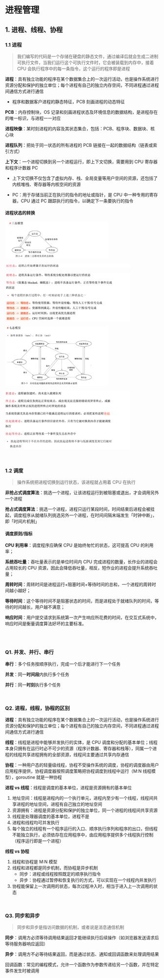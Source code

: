 # 进程管理

## 1. 进程、线程、协程

### 1.1 进程

> 我们编写的代码是一个存储在硬盘的静态文件，通过编译后就会生成二进制可执行文件，当我们运行这个可执行文件时，它会被装载到内存中，接着 CPU 会执行程序中的每一条指令，这个运行的程序即是进程

**进程**：具有独立功能的程序在某个数据集合上的一次运行活动，也是操作系统进行资源分配和保护的独立单位；每个进程有自己的独立内存空间，不同进程通过进程间通信方式进行通信

- 程序和数据客户进程的静态特征，PCB 刻画进程的动态特征

**PCB**：内存控制块，OS 记录和刻画进程状态及环境信息的数据结构，是进程存在的唯一标识，与进程一一对应

**进程映像**：某时刻进程的内容及其状态集合，包括：PCB、程序块、数据块、核心块

**进程队列**：把处于同一状态的所有进程的 PCB 链接在一起的数据结构（链表或索引方式）

**上下文**：一个进程切换到另一个进程运行，即上下文切换，需要用到 CPU 寄存器和程序计数器 PC

- 上下文切换不仅包含了虚拟内存、栈、全局变量等用户空间的资源，还包括了内核堆栈、寄存器等内核空间的资源

- PC：用于存储当前正在执行的指令的地址或指针，是 CPU 中一种专用的寄存器，CPU 通过 PC 跟踪执行的指令，以确定下一条要执行的指令

#### 进程状态的转换

<img src="../../static/image-20240417110353389.png" alt="image-20240417110353389" style="zoom:33%;" />

​	<img src="../../static/image-20240417110413465.png" alt="image-20240417110413465" style="zoom:40%;" />

​	<img src="../../static/image-20240417110426463.png" alt="image-20240417110426463" style="zoom:40%;" />

<img src="../../static/image-20240417110445731.png" alt="image-20240417110445731" style="zoom:33%;" />

​	<img src="../../static/image-20240417110457653.png" alt="image-20240417110457653" style="zoom:40%;" />

<br>

### 1.2 调度

> 操作系统把进程切换到运行状态，该进程就占用着 CPU 在执行

**非抢占式调度算法**：挑选一个进程，让该进程运行到被阻塞或退出，才会调用另外一个进程

**抢占式调度算法**：挑选一个进程，进程只运行某段时间，时间结束后进程会被挂起，调度程序从就绪队列挑选另外一个进程，在时间间隔末端发生「时钟中断」，即「时间片机制」



#### 调度原则/指标

**CPU 利用率**：调度程序应确保 CPU 是始终匆忙的状态，这可提高 CPU 的利用率；

**系统吞吐量**：吞吐量表示的是单位时间内 CPU 完成进程的数量，长作业的进程会占用较长的 CPU 资源，因此会降低吞吐量，相反，短作业的进程会提升系统吞吐量；

**周转时间**：周转时间是进程运行+阻塞时间+等待时间的总和，一个进程的周转时间越小越好；

**等待时间**：这个等待时间不是阻塞状态的时间，而是进程处于就绪队列的时间，等待的时间越长，用户越不满意；

**响应时间**：用户提交请求到系统第一次产生响应所花费的时间，在交互式系统中，响应时间是衡量调度算法好坏的主要标准。

<br>

<br>

### Q1. 并发、并行、串行

**串行**：多个任务按顺序执行，完成一个后才能进行下一个任务

**并发**：同一**时间段**内执行多个任务

**并行**：同一**时刻**执行多个任务

<br>

### Q2. 进程，线程，协程的区别

**进程**：具有独立功能的程序在某个数据集合上的一次运行活动，也是操作系统进行资源分配和保护的独立单位；每个进程有自己的独立内存空间，不同进程通过进程间通信方式进行通信

**线程**：线程是进程中能够并发执行的实体，是 CPU 调度和分配的基本单位；线程本身只拥有在运行时必不可少的资源（程序计数器、寄存器和栈等），同属一个进程的线程共享进程拥有的全部资源，线程间主要通过共享内存通信

**协程**：一种用户态的轻量级线程，协程不受操作系统的调度，协程的调度器由用户应用程序提供，协程调度器按照调度策略把协程调度到线程中运行（M:N 线程模型），goroutine 就是一种协程

**进程 vs 线程**：线程是调度的基本单位，进程是资源拥有的基本单位

1. 地址空间：线程是进程内的一个执行单元，进程内至少有一个线程，线程间共享进程的地址空间，进程有自己独立的地址空间
2. 资源拥有：进程是资源分配和保护的独立单位，同一个进程的线程间共享资源
3. 线程是处理器调度的基本单位，进程不是
4. 进程和线程均可并发执行
5. 每个独立的线程有一个程序运行的入口、顺序执行序列和程序的出口，但线程不能独立执行，必须依存在应用程序中，由应用程序提供多个线程执行控制（程序运行即是一个进程）

**线程 vs 协程**

1. 线程和协程是 M:N 模型
2. 线程和进程都是同步机制，而协程是异步机制
    - 同步：进程或线程按照既定的顺序执行指令
    - 异步：协程通过暂停和恢复执行的方式，可以实现在一个线程内并发执行
3. 协程能保留上一次调用的状态，每次过程冲入时，相当于进入上一次调用的状态

<br>

### Q3. 同步和异步

> 同步和异步是指访问数据的机制，或者说是消息通信机制

**同步**：调用方必须等待调用结果返回才能继续执行后续操作（如浏览器发送请求后等待服务器响应返回）

**异步**：调用方不必等待结果返回，而是通过状态、通知或回调函数来处理调用结果

回调函数：常见的编程模式，允许一个函数作为参数传递给另一个函数，并在特定事件发生时被调用

<br>













